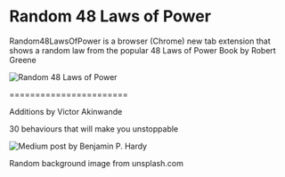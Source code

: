 Random 48 Laws of Power
=======================
Random48LawsOfPower is a browser (Chrome) new tab extension that shows a random law from the popular 48 Laws of Power Book by Robert Greene

![Random 48 Laws of Power](home.png)


=======================

Additions by Victor Akinwande

30 behaviours that will make you unstoppable

![Medium post by Benjamin P. Hardy](https://medium.com/personal-growth/30-behaviors-that-will-make-you-unstoppable-699b51ce87b3)


Random background image from unsplash.com